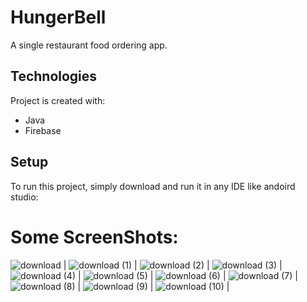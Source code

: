 # HungerBell
A single restaurant food ordering app.<br />
	
## Technologies
Project is created with:
* Java
* Firebase
	
## Setup
To run this project, simply download and run it in any IDE like andoird studio:
# Some ScreenShots:<br />
![download](https://user-images.githubusercontent.com/40788129/113507589-17e63680-9569-11eb-9b4b-ec58642ff457.png) |
![download (1)](https://user-images.githubusercontent.com/40788129/113507788-2ed95880-956a-11eb-9cec-875c64bdd974.png) |
![download (2)](https://user-images.githubusercontent.com/40788129/113507797-40bafb80-956a-11eb-8d49-f27ef31ceffa.png) |
![download (3)](https://user-images.githubusercontent.com/40788129/113507800-431d5580-956a-11eb-9086-12b1ae6a02a2.png) |
![download (4)](https://user-images.githubusercontent.com/40788129/113507802-44e71900-956a-11eb-9e69-44cd61ad574f.png) |
![download (5)](https://user-images.githubusercontent.com/40788129/113507806-47497300-956a-11eb-8811-b104d937646d.png) |
![download (6)](https://user-images.githubusercontent.com/40788129/113507808-49abcd00-956a-11eb-863a-5739ed5b2005.png) |
![download (7)](https://user-images.githubusercontent.com/40788129/113507815-52040800-956a-11eb-8d36-394442114aed.png) |
![download (8)](https://user-images.githubusercontent.com/40788129/113507818-53cdcb80-956a-11eb-9cd7-158e6175c655.png) |
![download (9)](https://user-images.githubusercontent.com/40788129/113507823-55978f00-956a-11eb-9ae2-2a112227ac2b.png) |
![download (10)](https://user-images.githubusercontent.com/40788129/113507827-57615280-956a-11eb-9c25-61ecd6e909f9.png) |
